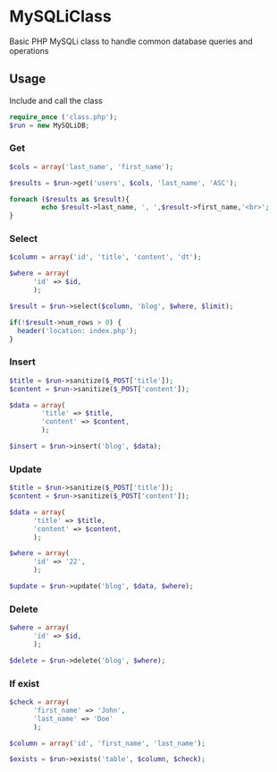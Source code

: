 # MySQLiClass
Basic PHP MySQLi class to handle common database queries and operations

## Usage
Include and call the class

```php
require_once ('class.php');
$run = new MySQLiDB;
```

### Get
```php
$cols = array('last_name', 'first_name');

$results = $run->get('users', $cols, 'last_name', 'ASC');

foreach ($results as $result){
		echo $result->last_name, ', ',$result->first_name,'<br>';
}
```

### Select
```php
$column = array('id', 'title', 'content', 'dt');

$where = array(
      'id' => $id,
      );

$result = $run->select($column, 'blog', $where, $limit);

if(!$result->num_rows > 0) {
  header('location: index.php');
}
```

### Insert
```php
$title = $run->sanitize($_POST['title']);
$content = $run->sanitize($_POST['content']);

$data = array(
        'title' => $title,
        'content' => $content,
        );

$insert = $run->insert('blog', $data);
```

### Update
```php
$title = $run->sanitize($_POST['title']);
$content = $run->sanitize($_POST['content']);

$data = array(
      'title' => $title,
      'content' => $content,
      );

$where = array(
      'id' => '22',
      );

$update = $run->update('blog', $data, $where);
```

### Delete
```php
$where = array(
      'id' => $id,
      );

$delete = $run->delete('blog', $where);
```

### If exist
```php
$check = array(
      'first_name' => 'John',
      'last_name' => 'Doe'
      );

$column = array('id', 'first_name', 'last_name');

$exists = $run->exists('table', $column, $check);
```
